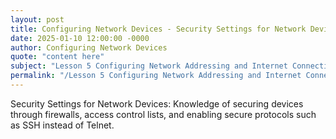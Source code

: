 ```yaml
---
layout: post
title: Configuring Network Devices - Security Settings for Network Devices
date: 2025-01-10 12:00:00 -0000
author: Configuring Network Devices
quote: "content here"
subject: "Lesson 5 Configuring Network Addressing and Internet Connections"
permalink: "/Lesson 5 Configuring Network Addressing and Internet Connections/Configuring Network Devices/Configuring Network Devices - Security Settings for Network Devices"
---
```


Security Settings for Network Devices: Knowledge of securing devices through firewalls, access control lists, and enabling secure protocols such as SSH instead of Telnet.
